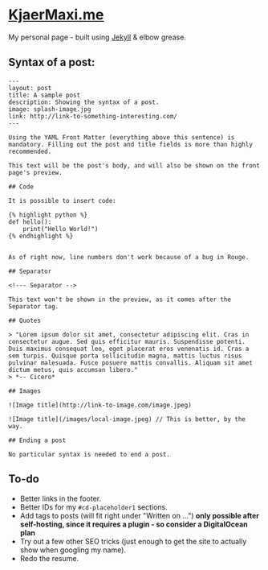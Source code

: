 # [KjaerMaxi.me](http://kjaermaxi.me/)

My personal page - built using [Jekyll](http://jekyllrb.com/) & elbow grease.

## Syntax of a post:

    ---
    layout: post
    title: A sample post
    description: Showing the syntax of a post.
    image: splash-image.jpg
    link: http://link-to-something-interesting.com/
    ---

    Using the YAML Front Matter (everything above this sentence) is mandatory. Filling out the post and title fields is more than highly recommended.

    This text will be the post's body, and will also be shown on the front page's preview.
    
    ## Code
    
    It is possible to insert code:
    
    {% highlight python %}
    def hello():
        print("Hello World!")
    {% endhighlight %}
    
    
    As of right now, line numbers don't work because of a bug in Rouge.

    ## Separator
    
    <!--- Separator -->

    This text won't be shown in the preview, as it comes after the Separator tag.
    
    ## Quotes
    
    > "Lorem ipsum dolor sit amet, consectetur adipiscing elit. Cras in consectetur augue. Sed quis efficitur mauris. Suspendisse potenti. Duis maximus consequat leo, eget placerat eros venenatis id. Cras a sem turpis. Quisque porta sollicitudin magna, mattis luctus risus pulvinar malesuada. Fusce posuere mattis convallis. Aliquam sit amet dictum metus, quis accumsan libero."  
    > *-- Cicero*

    ## Images
    
    ![Image title](http://link-to-image.com/image.jpeg)
    
    ![Image title](/images/local-image.jpeg) // This is better, by the way.
    
    ## Ending a post
    
    No particular syntax is needed to end a post.

## To-do

- Better links in the footer.
- Better IDs for my `#cd-placeholder1` sections.
- Add tags to posts (will fit right under "Written on ...") **only possible after self-hosting, since it requires a plugin - so consider a DigitalOcean plan**
- Try out a few other SEO tricks (just enough to get the site to actually show when googling my name).
- Redo the resume.